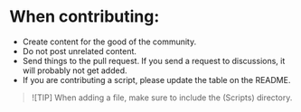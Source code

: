 # When contributing:
-  Create content for the good of the community.
-  Do not post unrelated content.
-  Send things to the pull request. If you send a request to discussions, it will probably not get added.
-  If you are contributing a script, please update the table on the README.
> ![TIP]
> When adding a file, make sure to include the (Scripts) directory.
> 
